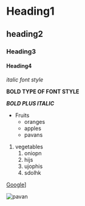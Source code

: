 # Heading1
## heading2
### Heading3
#### Heading4
*italic font style*

**BOLD TYPE OF FONT STYLE**

***BOLD PLUS ITALIC***

* Fruits
  * oranges
  * apples
  * pavans
 
 
 1. vegetables
    1. oniopn
    2. hijs
    3. ujophis
    4. sdolhk

 [Google](https://www.google.com/search?channel=fs&client=ubuntu&q=vrsec)]
 
 
 ![pavan](https://www.google.com/search?q=monkey&client=ubuntu&hs=jFM&channel=fs&source=lnms&tbm=isch&sa=X&ved=2ahUKEwjT4tKR88H0AhWzyosBHdcPAdgQ_AUoAXoECAEQAw&biw=1453&bih=748&dpr=0.9)
